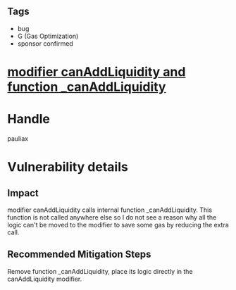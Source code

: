 ## Tags

- bug
- G (Gas Optimization)
- sponsor confirmed

# [modifier canAddLiquidity and function _canAddLiquidity](https://github.com/code-423n4/2021-06-pooltogether-findings/issues/19) 

# Handle

pauliax


# Vulnerability details

## Impact
modifier canAddLiquidity calls internal function _canAddLiquidity. This function is not called anywhere else so I do not see a reason why all the logic can't be moved to the modifier to save some gas by reducing the extra call.

## Recommended Mitigation Steps
Remove function _canAddLiquidity, place its logic directly in the canAddLiquidity modifier.

